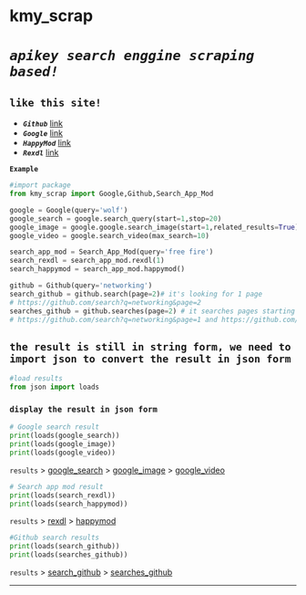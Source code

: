 # kmy_scrap

# *`apikey search enggine scraping based!`*


## **`like this site!`**

- **_`Github`_** [link](https://github.com/search?q=)
- **_`Google`_** [link](https://google.com/search?q=)
- **_`HappyMod`_** [link](https://www.happymod.com/?q=)
- **_`Rexdl`_** [link](https://www.rexdl.com)

**`Example`**

```python 
#import package
from kmy_scrap import Google,Github,Search_App_Mod

google = Google(query='wolf')
google_search = google.search_query(start=1,stop=20)
google_image = google.google.search_image(start=1,related_results=True)
google_video = google.search_video(max_search=10)

search_app_mod = Search_App_Mod(query='free fire')
search_rexdl = search_app_mod.rexdl(1)
search_happymod = search_app_mod.happymod()

github = Github(query='networking')
search_github = github.search(page=2)# it's looking for 1 page 
# https://github.com/search?q=networking&page=2
searches_github = github.searches(page=2) # it searches pages starting from 1 to stop at the specified page
# https://github.com/search?q=networking&page=1 and https://github.com/search?q=networking&page=2
```

## ```the result is still in string form, we need to import json to convert the result in json form```
```python
#load results
from json import loads
```
### ```display the result in json form```
```python
# Google search result
print(loads(google_search))
print(loads(google_image))
print(loads(google_video))
```
```results``` > [google_search](https://github.com/ExsoKamabay/Api-scrap/blob/master/response/google.search_query(start%3D1%2Cstop%3D10).json) > [google_image](https://github.com/ExsoKamabay/Api-scrap/blob/master/response/google.search_image(start%3D1%2Crelated_results%3DTrue).json)  >  [google_video](https://github.com/ExsoKamabay/Api-scrap/blob/master/response/google.search_video(max_search%3D10).json)

```python
# Search app mod result
print(loads(search_rexdl))
print(loads(search_happymod))
```
```results``` > [rexdl](https://github.com/ExsoKamabay/Api-scrap/blob/master/response/search_app_mod.rexdl(1).json) > [happymod](https://github.com/ExsoKamabay/Api-scrap/blob/master/response/search_app_mod.happymod().json)

```python
#Github search results
print(loads(search_github))
print(loads(searches_github))
```
```results``` > [search_github](https://github.com/ExsoKamabay/Api-scrap/blob/master/response/github.search(page%3D2).json) > [searches_github](https://github.com/ExsoKamabay/Api-scrap/blob/master/response/github.searches(page%3D2).json)
<hr>